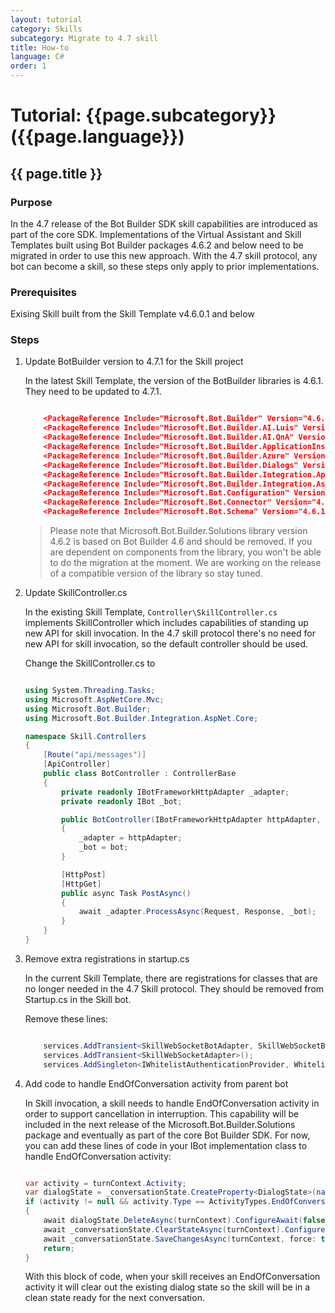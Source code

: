 ```yaml
---
layout: tutorial
category: Skills
subcategory: Migrate to 4.7 skill
title: How-to
language: C#
order: 1
---
```



# Tutorial: {{page.subcategory}} ({{page.language}})

## {{ page.title }}

### Purpose

In the 4.7 release of the Bot Builder SDK skill capabilities are introduced as part of the core SDK. Implementations of the Virtual Assistant and Skill Templates built using Bot Builder packages 4.6.2 and below need to be migrated in order to use this new approach. With the 4.7 skill protocol, any bot can become a skill, so these steps only apply to prior implementations.

### Prerequisites

Exising Skill built from the Skill Template v4.6.0.1 and below

### Steps

1. Update BotBuilder version to 4.7.1 for the Skill project

    In the latest Skill Template, the version of the BotBuilder libraries is 4.6.1. They need to be updated to 4.7.1. 

    ```json

        <PackageReference Include="Microsoft.Bot.Builder" Version="4.6.1 -> 4.7.1" />
        <PackageReference Include="Microsoft.Bot.Builder.AI.Luis" Version="4.6.1 -> 4.7.1" />
        <PackageReference Include="Microsoft.Bot.Builder.AI.QnA" Version="4.6.1 -> 4.7.1" />
        <PackageReference Include="Microsoft.Bot.Builder.ApplicationInsights" Version="4.6.1 -> 4.7.1" />
        <PackageReference Include="Microsoft.Bot.Builder.Azure" Version="4.6.1 -> 4.7.1" />
        <PackageReference Include="Microsoft.Bot.Builder.Dialogs" Version="4.6.1 -> 4.7.1" />
        <PackageReference Include="Microsoft.Bot.Builder.Integration.ApplicationInsights.Core" Version="4.6.1 -> 4.7.1" />
        <PackageReference Include="Microsoft.Bot.Builder.Integration.AspNet.Core" Version="4.6.1 -> 4.7.1" />
        <PackageReference Include="Microsoft.Bot.Configuration" Version="4.6.1 -> 4.7.1" />
        <PackageReference Include="Microsoft.Bot.Connector" Version="4.6.1 -> 4.7.1" />
        <PackageReference Include="Microsoft.Bot.Schema" Version="4.6.1 -> 4.7.1" />

    ```

    > Please note that Microsoft.Bot.Builder.Solutions library version 4.6.2 is based on Bot Builder 4.6 and should be removed. If you are dependent on components from the library, you won't be able to do the migration at the moment. We are working on the release of a compatible version of the library so stay tuned.

2. Update SkillController.cs

    In the existing Skill Template, `Controller\SkillController.cs` implements SkillController which includes capabilities of standing up new API for skill invocation. In the 4.7 skill protocol there's no need for new API for skill invocation, so the default controller should be used.

    Change the SkillController.cs to

    ```csharp

    using System.Threading.Tasks;
    using Microsoft.AspNetCore.Mvc;
    using Microsoft.Bot.Builder;
    using Microsoft.Bot.Builder.Integration.AspNet.Core;

    namespace Skill.Controllers
    {
        [Route("api/messages")]
        [ApiController]
        public class BotController : ControllerBase
        {
            private readonly IBotFrameworkHttpAdapter _adapter;
            private readonly IBot _bot;

            public BotController(IBotFrameworkHttpAdapter httpAdapter, IBot bot)
            {
                _adapter = httpAdapter;
                _bot = bot;
            }

            [HttpPost]
            [HttpGet]
            public async Task PostAsync()
            {
                await _adapter.ProcessAsync(Request, Response, _bot);
            }
        }
    }

    ```

3. Remove extra registrations in startup.cs

    In the current Skill Template, there are registrations for classes that are no longer needed in the 4.7 Skill protocol. They should be removed from Startup.cs in the Skill bot. 

    Remove these lines:

    ```csharp

        services.AddTransient<SkillWebSocketBotAdapter, SkillWebSocketBotAdapter>();	
        services.AddTransient<SkillWebSocketAdapter>();	
        services.AddSingleton<IWhitelistAuthenticationProvider, WhitelistAuthenticationProvider>();

    ```

4. Add code to handle EndOfConversation activity from parent bot

    In Skill invocation, a skill needs to handle EndOfConversation activity in order to support cancellation in interruption. This capability will be included in the next release of the Microsoft.Bot.Builder.Solutions package and eventually as part of the core Bot Builder SDK. For now, you can add these lines of code in your IBot implementation class to handle EndOfConversation activity:

    ```csharp

    var activity = turnContext.Activity;
    var dialogState = _conversationState.CreateProperty<DialogState>(nameof(DialogState)));
    if (activity != null && activity.Type == ActivityTypes.EndOfConversation)
    {
        await dialogState.DeleteAsync(turnContext).ConfigureAwait(false);
        await _conversationState.ClearStateAsync(turnContext).ConfigureAwait(false);
        await _conversationState.SaveChangesAsync(turnContext, force: true).ConfigureAwait(false);
        return;
    }

    ```
    
    With this block of code, when your skill receives an EndOfConversation activity it will clear out the existing dialog state so the skill will be in a clean state ready for the next conversation.
